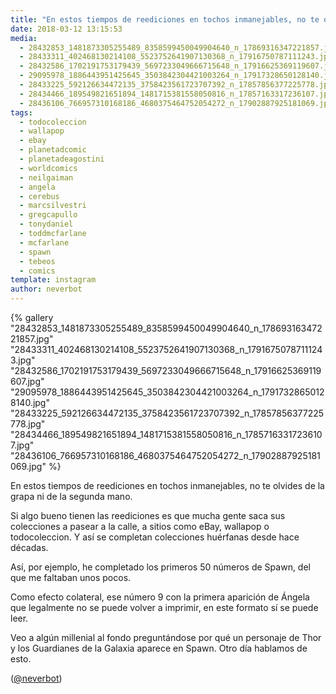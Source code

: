 ```yaml
---
title: "En estos tiempos de reediciones en tochos inmanejables, no te olvides de la grapa ni de la segunda mano"
date: 2018-03-12 13:15:53
media: 
  - 28432853_1481873305255489_8358599450049904640_n_17869316347221857.jpg
  - 28433311_402468130214108_5523752641907130368_n_17916750787111243.jpg
  - 28432586_1702191753179439_5697233049666715648_n_17916625369119607.jpg
  - 29095978_1886443951425645_3503842304421003264_n_17917328650128140.jpg
  - 28433225_592126634472135_3758423561723707392_n_17857856377225778.jpg
  - 28434466_189549821651894_1481715381558050816_n_17857163317236107.jpg
  - 28436106_766957310168186_4680375464752054272_n_17902887925181069.jpg
tags: 
  - todocoleccion
  - wallapop
  - ebay
  - planetadcomic
  - planetadeagostini
  - worldcomics
  - neilgaiman
  - angela
  - cerebus
  - marcsilvestri
  - gregcapullo
  - tonydaniel
  - toddmcfarlane
  - mcfarlane
  - spawn
  - tebeos
  - comics
template: instagram
author: neverbot
---
```


{% gallery "28432853_1481873305255489_8358599450049904640_n_17869316347221857.jpg" "28433311_402468130214108_5523752641907130368_n_17916750787111243.jpg" "28432586_1702191753179439_5697233049666715648_n_17916625369119607.jpg" "29095978_1886443951425645_3503842304421003264_n_17917328650128140.jpg" "28433225_592126634472135_3758423561723707392_n_17857856377225778.jpg" "28434466_189549821651894_1481715381558050816_n_17857163317236107.jpg" "28436106_766957310168186_4680375464752054272_n_17902887925181069.jpg" %}

En estos tiempos de reediciones en tochos inmanejables, no te olvides de la grapa ni de la segunda mano.

Si algo bueno tienen las reediciones es que mucha gente saca sus colecciones a pasear a la calle, a sitios como eBay, wallapop o todocoleccion. Y así se completan colecciones huérfanas desde hace décadas.

Así, por ejemplo, he completado los primeros 50 números de Spawn, del que me faltaban unos pocos.

Como efecto colateral, ese número 9 con la primera aparición de Ángela que legalmente no se puede volver a imprimir, en este formato sí se puede leer.

Veo a algún millenial al fondo preguntándose por qué un personaje de Thor y los Guardianes de la Galaxia aparece en Spawn. Otro día hablamos de esto.

([@neverbot](https://instagram.com/neverbot))
